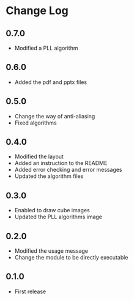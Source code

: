 # Change Log

## 0.7.0
- Modified a PLL algorithm

## 0.6.0
- Added the pdf and pptx files

## 0.5.0
- Change the way of anti-aliasing
- Fixed algorithms

## 0.4.0
- Modified the layout
- Added an instruction to the README
- Added error checking and error messages
- Updated the algorithm files

## 0.3.0
- Enabled to draw cube images
- Updated the PLL algorithms image

## 0.2.0
- Modified the usage message
- Change the module to be directly executable

## 0.1.0
- First release
